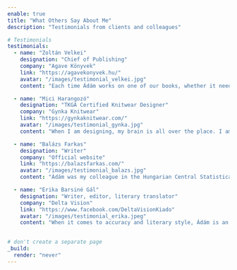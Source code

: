 ```yaml
---
enable: true
title: "What Others Say About Me"
description: "Testimonials from clients and colleagues"

# Testimonials
testimonials:
  - name: "Zoltán Velkei"
    designation: "Chief of Publishing"
    company: "Agave Könyvek"
    link: "https://agavekonyvek.hu/"
    avatar: "/images/testimonial_velkei.jpg"
    content: "Each time Ádám works on one of our books, whether it needs translating or editing, I know it’s in safe hands. He has an outstanding sense of language and style, and it’s great to see the dedication and care he devotes to each project. Additionally, his work on decidedly lengthy novels is always of exceptional quality. I consider him one of the most talented professionals among his younger peers."

  - name: "Mici Harangozó"
    designation: "TKGA Certified Knitwear Designer"
    company: "Gynka Knitwear"
    link: "https://gynkaknitwear.com/"
    avatar: "/images/testimonial_gynka.jpg"
    content: "When I am designing, my brain is all over the place. I am thinking about dozens of design elements, stitch patterns, knitting techniques and how they affect each other, so their combination becomes a unique design piece and they eventually form a knitting pattern that is easy to follow but exciting to knit at the same time. It is such a relief to know that I can wander freely in all this creative chaos and I do not have to worry about spelling, wording or punctuation because I have Ádám to create perfect order at the end!"

  - name: "Balázs Farkas"
    designation: "Writer"
    company: "Official website"
    link: "https://balazsfarkas.com/"
    avatar: "/images/testimonial_balazs.jpg"
    content: "Ádám was my colleague in the Hungarian Central Statistical Office Library, and we stayed friends even after we eventually moved on to work in separate (but related) creative fields. I often turn to him for advice, as he always provides excellent insights. He is thorough, willing to double-check everything. Remarkably patient and generous. He even made this website from scratch - I’m always impressed by his versatility!"

  - name: "Erika Barsiné Gál"
    designation: "Writer, editor, literary translator"
    company: "Delta Vision"
    link: "https://www.facebook.com/DeltaVisionKiado"
    avatar: "/images/testimonial_erika.jpeg"
    content: "When it comes to accuracy and literary style, Ádám is an exceptionally meticulous and precise translator, who reliably meets his commitments and deadlines. He is an expert at his craft, and his linguistic ingenuity and creativity are combined with remarkable organisational skills. He puts all his heart into his work while remaining flexible and collaborative during the publishing process. It’s a pleasure working with him. He is consistent in his editing work, always striving to reach consensus, and is more than happy to help the development of colleagues who are open to his guidance."

    
# don't create a separate page
_build:
  render: "never"
---
```

